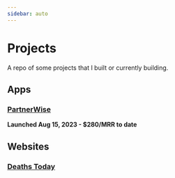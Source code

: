 ```yaml
---
sidebar: auto
---
```


# Projects

A repo of some projects that I built or currently building.


## Apps
### [PartnerWise](https://partnerwise.io) 
<strong>Launched Aug 15, 2023 - $280/MRR to date</strong>

## Websites
### [Deaths Today](https://deaths.today)


<!-- ### Boxable
<a href="https://vimeo.com/734165422">AI-Powered Packing Service for Amazon FBA Sellers</a></br> -->

<!-- ## E-commerce
### Uai Central
<a href="https://uaicentral.com">Exclusive distribution of ceramic water filters to North America</a></br> -->
